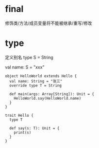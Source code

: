 # final 

修饰类/方法/成员变量将不能被继承/重写/修改

# type

定义别名
type S = String

val name: S = "xxx"

```
object HelloWorld extends Hello {
  val name: String = "张三"
  override type T = String

  def main(args: Array[String]): Unit = {
    HelloWorld.say(HelloWorld.name)
  }
}

```

```
trait Hello {
  type T

  def say(s: T): Unit = {
    print(s)
  }
}


```